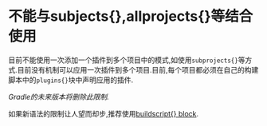 # 不能与subjects{},allprojects{}等结合使用

目前不能使用一次添加一个插件到多个项目中的模式,如使用`subprojects{}`等方式.目前没有机制可以应用一次插件到多个项目.目前,每个项目都必须在自己的构建脚本中的`plugins{}`块中声明应用的插件.

*Gradle的未来版本将删除此限制.*

如果新语法的限制让人望而却步,推荐使用[buildscript{} block](https://docs.gradle.org/current/userguide/plugins.html#sec:applying_plugins_buildscript).


